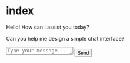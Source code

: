 # index
<!DOCTYPE html>
<html lang="en">
<head>
    <meta charset="UTF-8">
    <meta name="viewport" content="width=device-width, initial-scale=1.0">
    <title>ChatGPT Clone</title>
    <link rel="stylesheet" href="style.css">
</head>
<body>
    <div class="chat-container">
        <div class="chat-window">
            <!-- Static chat messages will go here -->
            <div class="chat-message incoming">
                <p>Hello! How can I assist you today?</p>
            </div>
            <div class="chat-message outgoing">
                <p>Can you help me design a simple chat interface?</p>
            </div>
        </div>
        <div class="chat-input-area">
            <textarea placeholder="Type your message..." rows="1"></textarea>
            <button class="send-button">Send</button>
        </div>
    </div>
</body>
</html>
